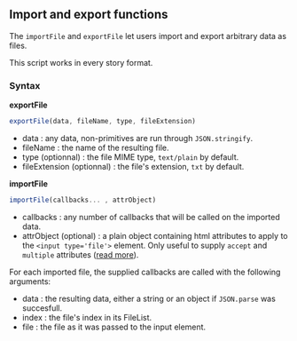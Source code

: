 ## Import and export functions

The `importFile` and `exportFile` let users import and export arbitrary data as files.

This script works in every story format.

### Syntax

**exportFile**
```js
exportFile(data, fileName, type, fileExtension)
```
- data : any data, non-primitives are run through `JSON.stringify`.
- fileName : the name of the resulting file.
- type (optionnal) : the file MIME type, `text/plain` by default.
- fileExtension (optionnal) : the file's extension, `txt` by default.

**importFile**
```js
importFile(callbacks... , attrObject)
```
- callbacks : any number of callbacks that will be called on the imported data.
- attrObject (optional) : a plain object containing html attributes to apply to the `<input type='file'>` element. Only useful to supply `accept` and `multiple` attributes ([read more](https://developer.mozilla.org/en-US/docs/Web/HTML/Element/input/file)).

For each imported file, the supplied callbacks are called with the following arguments:
- data : the resulting data, either a string or an object if `JSON.parse` was succesfull.
- index : the file's index in its FileList.
- file : the file as it was passed to the input element.